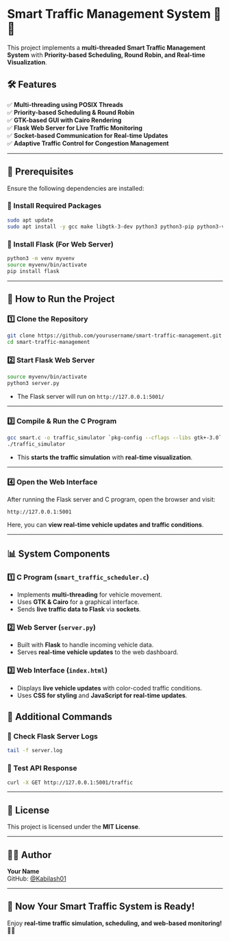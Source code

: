 
# **Smart Traffic Management System 🚦🚗**
This project implements a **multi-threaded Smart Traffic Management System** with **Priority-based Scheduling, Round Robin, and Real-time Visualization**.

## **🛠 Features**
✅ **Multi-threading using POSIX Threads**  
✅ **Priority-based Scheduling & Round Robin**  
✅ **GTK-based GUI with Cairo Rendering**  
✅ **Flask Web Server for Live Traffic Monitoring**  
✅ **Socket-based Communication for Real-time Updates**  
✅ **Adaptive Traffic Control for Congestion Management**  

---

## **📌 Prerequisites**
Ensure the following dependencies are installed:

### **🔹 Install Required Packages**
```bash
sudo apt update
sudo apt install -y gcc make libgtk-3-dev python3 python3-pip python3-venv
```
### **🔹 Install Flask (For Web Server)**
```bash
python3 -m venv myvenv
source myvenv/bin/activate
pip install flask
```

---

## **🚀 How to Run the Project**
### **1️⃣ Clone the Repository**
```bash
git clone https://github.com/yourusername/smart-traffic-management.git
cd smart-traffic-management
```

### **2️⃣ Start Flask Web Server**
```bash
source myvenv/bin/activate
python3 server.py
```
- The Flask server will run on `http://127.0.0.1:5001/`

---

### **3️⃣ Compile & Run the C Program**
```bash
gcc smart.c -o traffic_simulator `pkg-config --cflags --libs gtk+-3.0` -lpthread -lm
./traffic_simulator
```
- This **starts the traffic simulation** with **real-time visualization**.

---

### **4️⃣ Open the Web Interface**
After running the Flask server and C program, open the browser and visit:
```
http://127.0.0.1:5001
```
Here, you can **view real-time vehicle updates and traffic conditions**.

---

## **📊 System Components**
### **1️⃣ C Program (`smart_traffic_scheduler.c`)**
- Implements **multi-threading** for vehicle movement.
- Uses **GTK & Cairo** for a graphical interface.
- Sends **live traffic data to Flask** via **sockets**.

### **2️⃣ Web Server (`server.py`)**
- Built with **Flask** to handle incoming vehicle data.
- Serves **real-time vehicle updates** to the web dashboard.

### **3️⃣ Web Interface (`index.html`)**
- Displays **live vehicle updates** with color-coded traffic conditions.
- Uses **CSS for styling** and **JavaScript for real-time updates**.

## **📌 Additional Commands**
### **🔹 Check Flask Server Logs**
```bash
tail -f server.log
```
### **🔹 Test API Response**
```bash
curl -X GET http://127.0.0.1:5001/traffic
```

---

## **📄 License**
This project is licensed under the **MIT License**.

---

## **👨‍💻 Author**
**Your Name**  
GitHub: [@Kabilash01](https://github.com/kabilash01)  

---

## **🚦 Now Your Smart Traffic System is Ready!**
Enjoy **real-time traffic simulation, scheduling, and web-based monitoring!** 🚗🔥

